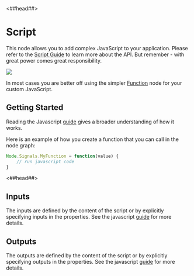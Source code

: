 <##head##>

# Script

This node allows you to add complex JavaScript to your application. Please refer to the [Script Guide](/docs/guides/business-logic/javascript) to learn more about the API. But remember - with great power comes great responsibility.

<div class="ndl-image-with-background l">

![](/nodes/javascript/script/script.png)

</div>

In most cases you are better off using the simpler <span class="ndl-node">[Function](/nodes/javascript/function)</span> node for your custom JavaScript.

## Getting Started
Reading the Javascript [guide](/docs/guides/business-logic/javascript) gives a broader understanding of how it works.

Here is an example of how you create a function that you can call in the node graph:
```javascript
Node.Signals.MyFunction = function(value) {
    // run javascript code
}
```

<##head##>

## Inputs

The inputs are defined by the content of the script or by explicitly specifying inputs in the properties. See the javascript [guide](/docs/guides/business-logic/javascript) for more details.

## Outputs

The outputs are defined by the content of the script or by explicitly specifying outputs in the properties. See the javascript [guide](/docs/guides/business-logic/javascript) for more details.
